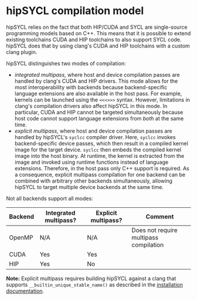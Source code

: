 # hipSYCL compilation model


hipSYCL relies on the fact that both HIP/CUDA and SYCL are single-source programming models based on C++. This means that it is possible to extend existing toolchains CUDA and HIP toolchains to also support SYCL code. hipSYCL does that by using clang's CUDA and HIP toolchains with a custom clang plugin.

hipSYCL distinguishes two modes of compilation:
* *integrated multipass*, where host and device compilation passes are handled by clang's CUDA and HIP drivers. This mode allows for the most interoperability with backends because backend-specific language extensions are also available in the host pass. For example, kernels can be launched using the `<<<>>>` syntax. However, limitations in clang's compilation drivers also affect hipSYCL in this mode. In particular, CUDA and HIP cannot be targeted simultaneously because host code cannot support language extensions from *both* at the same time.
* *explicit multipass*, where host and device compilation passes are handled by hipSYCL's `syclcc` compiler driver. Here, `syclcc` invokes backend-specific device passes, which then result in a compiled kernel image for the target device. `syclcc` then embeds the compiled kernel image into the host binary. At runtime, the kernel is extracted from the image and invoked using runtime functions instead of language extensions. Therefore, in the host pass only C++ support is required. As a consequence, explicit multipass compilation for one backend can be combined with arbitrary other backends simultaneously, allowing hipSYCL to target multiple device backends at the same time.

Not all backends support all modes:


| Backend | Integrated multipass? | Explicit multipass? | Comment |
|------------------|-------------------|------------------|------------------|
| OpenMP | N/A | N/A | Does not require multipass compilation |
| CUDA   | Yes | Yes |  |
| HIP   | Yes | No |  |

**Note:** Explicit multipass requires building hipSYCL against a clang that supports `__builtin_unique_stable_name()` as described in the [installation documentation](installing.md).

